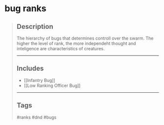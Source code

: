 # bug ranks

> ## Description
>
> The hierarchy of bugs that determines controll over the swarm.
> The higher the level of rank, the more independeht thought and
> inteligence are characteristics of creatures.
>
> ______________________________________________________________________
>
> ## Includes
>
> - \[[Infantry Bug]\]
> - \[[Low Ranking Officer Bug]\]
>
> ______________________________________________________________________
>
> ## Tags
>
> #ranks #dnd #bugs
